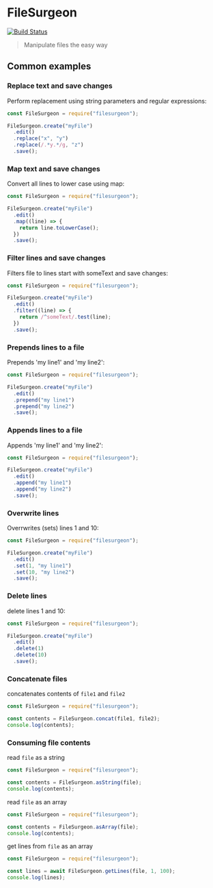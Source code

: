 # FileSurgeon

[![Build Status](https://travis-ci.org/nspragg/filesurgeon.svg)](https://travis-ci.org/nspragg/filesurgeon)

> Manipulate files the easy way

## Common examples

### Replace text and save changes

Perform replacement using string parameters and regular expressions:

```js
const FileSurgeon = require("filesurgeon");

FileSurgeon.create("myFile")
  .edit()
  .replace("x", "y")
  .replace(/.*y.*/g, "z")
  .save();
```

### Map text and save changes

Convert all lines to lower case using map:

```js
const FileSurgeon = require("filesurgeon");

FileSurgeon.create("myFile")
  .edit()
  .map((line) => {
    return line.toLowerCase();
  })
  .save();
```

### Filter lines and save changes

Filters file to lines start with someText and save changes:

```js
const FileSurgeon = require("filesurgeon");

FileSurgeon.create("myFile")
  .edit()
  .filter((line) => {
    return /^someText/.test(line);
  })
  .save();
```

### Prepends lines to a file

Prepends 'my line1' and 'my line2':

```js
const FileSurgeon = require("filesurgeon");

FileSurgeon.create("myFile")
  .edit()
  .prepend("my line1")
  .prepend("my line2")
  .save();
```

### Appends lines to a file

Appends 'my line1' and 'my line2':

```js
const FileSurgeon = require("filesurgeon");

FileSurgeon.create("myFile")
  .edit()
  .append("my line1")
  .append("my line2")
  .save();
```

### Overwrite lines

Overrwrites (sets) lines 1 and 10:

```js
const FileSurgeon = require("filesurgeon");

FileSurgeon.create("myFile")
  .edit()
  .set(1, "my line1")
  .set(10, "my line2")
  .save();
```

### Delete lines

delete lines 1 and 10:

```js
const FileSurgeon = require("filesurgeon");

FileSurgeon.create("myFile")
  .edit()
  .delete(1)
  .delete(10)
  .save();
```

### Concatenate files

concatenates contents of `file1` and `file2`

```js
const FileSurgeon = require("filesurgeon");

const contents = FileSurgeon.concat(file1, file2);
console.log(contents);
```

### Consuming file contents

read `file` as a string

```js
const FileSurgeon = require("filesurgeon");

const contents = FileSurgeon.asString(file);
console.log(contents);
```

read `file` as an array

```js
const FileSurgeon = require("filesurgeon");

const contents = FileSurgeon.asArray(file);
console.log(contents);
```

get lines from `file` as an array

```js
const FileSurgeon = require("filesurgeon");

const lines = await FileSurgeon.getLines(file, 1, 100);
console.log(lines);
```
